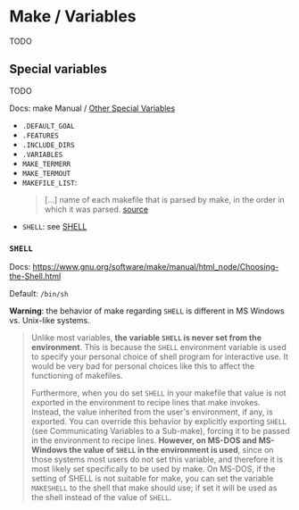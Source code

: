 # Make / Variables

TODO

## Special variables

TODO

Docs:
make Manual /
[Other Special Variables](https://www.gnu.org/software/make/manual/html_node/Special-Variables.html)

- `.DEFAULT_GOAL`
- `.FEATURES`
- `.INCLUDE_DIRS`
- `.VARIABLES`
- `MAKE_TERMERR`
- `MAKE_TERMOUT`
- `MAKEFILE_LIST`:
  > [...] name of each makefile that is parsed by make, in the order in which it was parsed.
  [source](https://www.gnu.org/software/make/manual/html_node/Special-Variables.html#index-makefiles_002c-and-MAKEFILE_005fLIST-variable)
- `SHELL`: see [SHELL](#shell)

### `SHELL`

Docs:
<https://www.gnu.org/software/make/manual/html_node/Choosing-the-Shell.html>

Default: `/bin/sh`

**Warning**: the behavior of make regarding `SHELL` is different in MS Windows vs.
Unix-like systems.

> Unlike most variables, **the variable `SHELL` is never set from the environment**.
  This is because the `SHELL` environment variable is used to specify your personal choice of
  shell program for interactive use. It would be very bad for personal choices like this to
  affect the functioning of makefiles.
>
> Furthermore, when you do set `SHELL` in your makefile that value is not exported in the
  environment to recipe lines that make invokes.
> Instead, the value inherited from the user's environment, if any, is exported. You can
  override this behavior by explicitly exporting `SHELL` (see Communicating Variables to a
  Sub-make), forcing it to be passed in the environment to recipe lines.
> **However, on MS-DOS and MS-Windows the value of `SHELL` in the environment is used**, since
  on those systems most users do not set this variable, and therefore it is most likely set
  specifically to be used by make. On MS-DOS, if the setting of SHELL is not suitable for make,
  you can set the variable `MAKESHELL` to the shell that make should use; if set it will be used
  as the shell instead of the value of `SHELL`.
